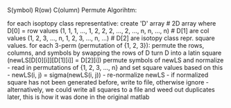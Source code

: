 S(ymbol) R(ow) C(olumn) Permute Algorihtm:

for each isoptopy class representative:
	create 'D' array	# 2D array where D[0] = row values (1, 1, 1, ..., 1, 2, 2, 2, ..., 2, ..., n, n, ..., n)
						# D[1] are col values (1, 2, 3, ..., n, 1, 2, 3, ..., n, ...)
						# D[2] are isotopy class repr. square values.
	for each 3-perm (permutation of {1, 2, 3}):
		permute the rows, columns, and symbols by swapping the rows of D
		turn D into a latin square (newLS[D[0][i]][D[1][i]] = D[2][i])
		permute symbols of newLS and normalize
			- read in permutations of {1, 2, 3, ..., n} and set square values based on this 
				- newLS(i, j) = sigma(newLS(i, j))
			- re-normalize newLS
			- if normalized square has not been generated before, write to file, otherwise ignore
				- alternatively, we could write all squares to a file and weed out duplicates later, this is how it was done in the original matlab
